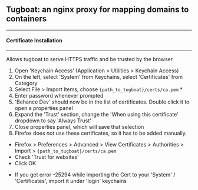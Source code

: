 ## Tugboat: an nginx proxy for mapping domains to containers
---

#### Certificate Installation
---

Allows tugboat to serve HTTPS traffic and be trusted by the browser

1. Open 'Keychain Access' (Application > Utilities > Keychain Access)
2. On the left, select 'System' from Keychains, select 'Certificates' from Category 
3. Select File > Import Items, choose `{path_to_tugboat}/certs/ca.pem` *
4. Enter password whenever prompted
5. 'Behance Dev' should now be in the list of certificates. Double click it to open a properties panel
6. Expand the 'Trust' section, change the 'When using this certificate' dropdown to say 'Always Trust'
7. Close properties panel, which will save that selection
8. Firefox does *not* use these certificates, so it has to be added manually.
  - Firefox > Preferences > Advanced > View Certificates > Authorities > Import > `{path_to_tugboat}/certs/ca.pem`
  - Check 'Trust for websites'
  - Click OK


* If you get error -25294 while importing the Cert to your 'System' / 'Certificates', import it under 'login' keychains
